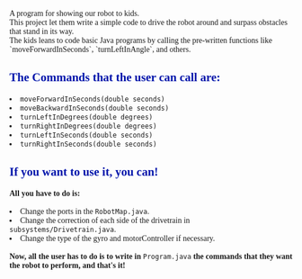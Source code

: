 <div style="font-family: Calibri">
A program for showing our robot to kids. <br>
This project let them write a simple code to drive the robot around and surpass obstacles that stand in its way. <br>
The kids leans to code basic Java programs by calling the pre-written functions like `moveForwardInSeconds`,
`turnLeftInAngle`, and others. <br>
<span style="color: #0015AB">
<h2>The Commands that the user can call are:</h2>
</span>
<li><code>moveForwardInSeconds(double seconds)</code></li>
<li><code>moveBackwardInSeconds(double seconds)</code></li>
<li><code>turnLeftInDegrees(double degrees)</code></li>
<li><code>turnRightInDegrees(double degrees)</code></li>
<li><code>turnLeftInSeconds(double seconds)</code></li>
<li><code>turnRightInSeconds(double seconds)</code></li>
<span style="color: #0015AB">
<h2>If you want to use it, you can!</h2>
</span>
<b>All you have to do is:</b><br><br>
<li>Change the ports in the <code>RobotMap.java</code>.</li>
<li>Change the correction of each side of the drivetrain in <code>subsystems/Drivetrain.java</code>.</li>
<li>Change the type of the gyro and motorController if necessary.</li>
<br>
<b>Now, all the user has to do is to write in </b> <code>Program.java</code> <b> the commands that they want the robot
to perform, and that's it!</b>
</div>